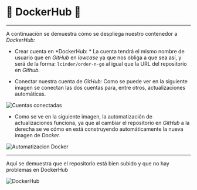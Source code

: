 


# :whale2: DockerHub :whale2:

---

A continuación se demuestra cómo se despliega nuestro contenedor a *DockerHub:*

- Crear cuenta en *DockerHub: * La cuenta tendrá el mismo nombre de usuario que en *GitHub* en *lowcase* ya que nos obliga a que sea así, y será de la forma: `lcinder/order-n-go` al igual que la URL del repositorio en *Github.*

- Conectar nuestra cuenta de *GitHub:* Como se puede ver en la siguiente imagen se conectan las dos cuentas para, entre otros, actualizaciones automáticas.

![Cuentas conectadas](https://github.com/LCinder/Order-n-Go/blob/master/docs/img/cuentasConectadasDockerHub.PNG)


- Como se ve en la siguiente imagen, la automatización de actualizaciones funciona, ya que al cambiar el repositorio en *GitHub* a la derecha se ve cómo en está construyendo automáticamente la nueva imagen de *Docker.*

![Automatizacion Docker](https://github.com/LCinder/Order-n-Go/blob/master/docs/img/automatizacionDocker.PNG)

---

Aquí se demuestra que el repositorio está bien subido y que no hay problemas en DockerHub

![DockerHub](https://github.com/LCinder/Order-n-Go/blob/master/docs/img/dockerHub.PNG)

